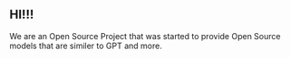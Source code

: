 ## HI!!!

We are an Open Source Project that was started to provide Open Source models that are similer to GPT and more.
